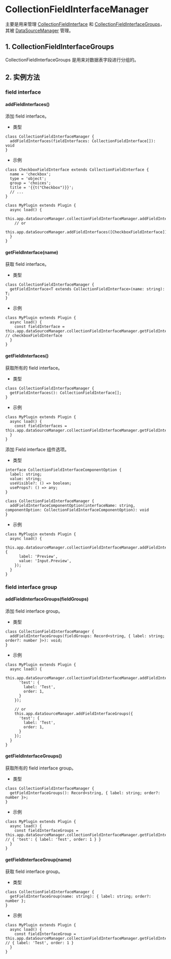 # CollectionFieldInterfaceManager

主要是用来管理 [CollectionFieldInterface](./CollectionFieldInterface) 和 [CollectionFieldInterfaceGroups](#CollectionFieldInterfaceGroups)，其被 [DataSourceManager](./DataSourceManager) 管理。


## 1. CollectionFieldInterfaceGroups

CollectionFieldInterfaceGroups 是用来对数据表字段进行分组的。

<!-- ![Field Groups](./images/field-groups.png) -->

## 2. 实例方法

### field interface

#### addFieldInterfaces()

添加 field interface。

- 类型

```tsx | pure
class CollectionFieldInterfaceManager {
  addFieldInterfaces(fieldInterfaces: CollectionFieldInterface[]): void
}
```

- 示例

```tsx | pure
class CheckboxFieldInterface extends CollectionFieldInterface {
  name = 'checkbox';
  type = 'object';
  group = 'choices';
  title = '{{t("Checkbox")}}';
  // ...
}

class MyPlugin extends Plugin {
  async load() {
    this.app.dataSourceManager.collectionFieldInterfaceManager.addFieldInterfaces([CheckboxFieldInterface]);
    // or
    this.app.dataSourceManager.addFieldInterfaces([CheckboxFieldInterface]);
  }
}
```

#### getFieldInterface(name)

获取 field interface。

- 类型

```tsx | pure
class CollectionFieldInterfaceManager {
  getFieldInterface<T extends CollectionFieldInterface>(name: string): T;
}
```

- 示例

```tsx | pure
class MyPlugin extends Plugin {
  async load() {
    const fieldInterface = this.app.dataSourceManager.collectionFieldInterfaceManager.getFieldInterface('checkbox'); // checkboxFieldInterface
  }
}
```

#### getFieldInterfaces()

获取所有的 field interface。

- 类型

```tsx | pure
class CollectionFieldInterfaceManager {
  getFieldInterfaces(): CollectionFieldInterface[];
}
```

- 示例

```tsx | pure
class MyPlugin extends Plugin {
  async load() {
    const fieldInterfaces = this.app.dataSourceManager.collectionFieldInterfaceManager.getFieldInterfaces();
  }
}
```

添加 Field interface 组件选项。

- 类型

```tsx | pure
interface CollectionFieldInterfaceComponentOption {
  label: string;
  value: string;
  useVisible?: () => boolean;
  useProps?: () => any;
}

class CollectionFieldInterfaceManager {
  addFieldInterfaceComponentOption(interfaceName: string, componentOption: CollectionFieldInterfaceComponentOption): void
}
```

- 示例

```tsx | pure
class MyPlugin extends Plugin {
  async load() {
    this.app.dataSourceManager.collectionFieldInterfaceManager.addFieldInterfaceComponentOption('url', {
      label: 'Preview',
      value: 'Input.Preview',
    });
  }
}
```

### field interface group

#### addFieldInterfaceGroups(fieldGroups)

添加 field interface group。

- 类型

```tsx | pure
class CollectionFieldInterfaceManager {
  addFieldInterfaceGroups(fieldGroups: Record<string, { label: string; order?: number }>): void;
}
```

- 示例

```tsx | pure
class MyPlugin extends Plugin {
  async load() {
    this.app.dataSourceManager.collectionFieldInterfaceManager.addFieldInterfaceGroups({
      'test': {
        label: 'Test',
        order: 1,
      }
    });

    // or
    this.app.dataSourceManager.addFieldInterfaceGroups({
      'test': {
        label: 'Test',
        order: 1,
      }
    });
  }
}
```

#### getFieldInterfaceGroups()

获取所有的 field interface group。

- 类型

```tsx | pure
class CollectionFieldInterfaceManager {
  getFieldInterfaceGroups(): Record<string, { label: string; order?: number }>;
}
```

- 示例

```tsx | pure
class MyPlugin extends Plugin {
  async load() {
    const fieldInterfaceGroups = this.app.dataSourceManager.collectionFieldInterfaceManager.getFieldInterfaceGroups(); // { 'test': { label: 'Test', order: 1 } }
  }
}
```

#### getFieldInterfaceGroup(name)

获取 field interface group。

- 类型

```tsx | pure
class CollectionFieldInterfaceManager {
  getFieldInterfaceGroup(name: string): { label: string; order?: number };
}
```

- 示例

```tsx | pure
class MyPlugin extends Plugin {
  async load() {
    const fieldInterfaceGroup = this.app.dataSourceManager.collectionFieldInterfaceManager.getFieldInterfaceGroup('test'); // { label: 'Test', order: 1 }
  }
}
```
